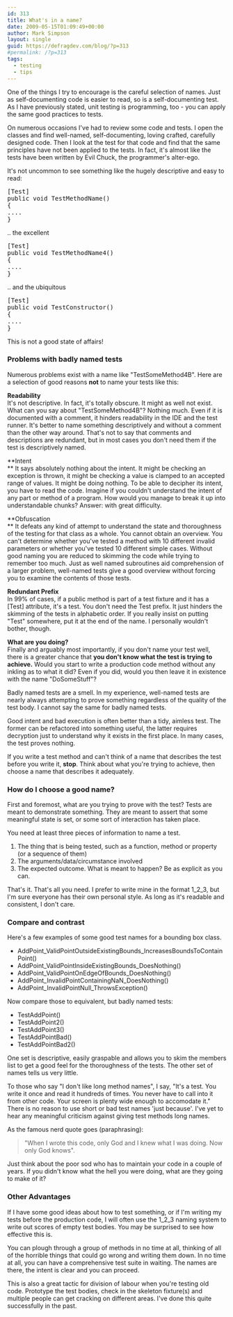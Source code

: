 ```yaml
---
id: 313
title: What's in a name?
date: 2009-05-15T01:09:49+00:00
author: Mark Simpson
layout: single
guid: https://defragdev.com/blog/?p=313
#permalink: /?p=313
tags:
  - testing
  - tips
---
```

One of the things I try to encourage is the careful selection of names. Just as self-documenting code is easier to read, so is a self-documenting test. As I have previously stated, unit testing is programming, too - you can apply the same good practices to tests.

On numerous occasions I've had to review some code and tests. I open the classes and find well-named, self-documenting, loving crafted, carefully designed code. Then I look at the test for that code and find that the same principles have not been applied to the tests. In fact, it's almost like the tests have been written by Evil Chuck, the programmer's alter-ego.

It's not uncommon to see something like the hugely descriptive and easy to read:

<pre>[Test]
public void TestMethodName()
{
....
}</pre>

.. the excellent

<pre>[Test]
public void TestMethodName4()
{
....
}</pre>

.. and the ubiquitous

<pre>[Test]
public void TestConstructor()
{
....
}</pre>

This is not a good state of affairs!

### Problems with badly named tests

Numerous problems exist with a name like "TestSomeMethod4B". Here are a selection of good reasons **not** to name your tests like this:

**Readability**  
It's not descriptive. In fact, it's totally obscure. It might as well not exist. What can you say about "TestSomeMethod4B"? Nothing much. Even if it is documented with a comment, it hinders readability in the IDE and the test runner. It's better to name something descriptively and without a comment than the other way around. That's not to say that comments and descriptions are redundant, but in most cases you don't need them if the test is descriptively named.

**Intent  
** It says absolutely nothing about the intent. It might be checking an exception is thrown, it might be checking a value is clamped to an accepted range of values. It might be doing nothing. To be able to decipher its intent, you have to read the code. Imagine if you couldn't understand the intent of any part or method of a program. How would you manage to break it up into understandable chunks? Answer: with great difficulty.

**Obfuscation  
** It defeats any kind of attempt to understand the state and thoroughness of the testing for that class as a whole. You cannot obtain an overview. You can't determine whether you've tested a method with 10 different invalid parameters or whether you've tested 10 different simple cases. Without good naming you are reduced to skimming the code while trying to remember too much. Just as well named subroutines aid comprehension of a larger problem, well-named tests give a good overview without forcing you to examine the contents of those tests.

**Redundant Prefix**  
In 99% of cases, if a public method is part of a test fixture and it has a [Test] attribute, it's a test. You don't need the Test prefix. It just hinders the skimming of the tests in alphabetic order. If you really insist on putting "Test" somewhere, put it at the end of the name. I personally wouldn't bother, though.

**What are you doing?**  
Finally and arguably most importantly, if you don't name your test well, there is a greater chance that **you don't know what the test is trying to achieve.** Would you start to write a production code method without any inkling as to what it did? Even if you did, would you then leave it in existence with the name "DoSomeStuff"?

Badly named tests are a smell. In my experience, well-named tests are nearly always attempting to prove something regardless of the quality of the test body. I cannot say the same for badly named tests.

Good intent and bad execution is often better than a tidy, aimless test. The former can be refactored into something useful, the latter requires decryption just to understand why it exists in the first place. In many cases, the test proves nothing.

If you write a test method and can't think of a name that describes the test before you write it, **stop**. Think about what you're trying to achieve, then choose a name that describes it adequately.

### How do I choose a good name?

First and foremost, what are you trying to prove with the test? Tests are meant to demonstrate something. They are meant to assert that some meaningful state is set, or some sort of interaction has taken place.

You need at least three pieces of information to name a test.

  1. The thing that is being tested, such as a function, method or property (or a sequence of them)
  2. The arguments/data/circumstance involved
  3. The expected outcome. What is meant to happen? Be as explicit as you can.

That's it. That's all you need. I prefer to write mine in the format 1\_2\_3, but I'm sure everyone has their own personal style. As long as it's readable and consistent, I don't care.

### Compare and contrast

Here's a few examples of some good test names for a bounding box class.

  * AddPoint\_ValidPointOutsideExistingBounds\_IncreasesBoundsToContainPoint()
  * AddPoint\_ValidPointInsideExistingBounds\_DoesNothing()
  * AddPoint\_ValidPointOnEdgeOfBounds\_DoesNothing()
  * AddPoint\_InvalidPointContainingNaN\_DoesNothing()
  * AddPoint\_InvalidPointNull\_ThrowsException()

Now compare those to equivalent, but badly named tests:

  * TestAddPoint()
  * TestAddPoint2()
  * TestAddPoint3()
  * TestAddPointBad()
  * TestAddPointBad2()

One set is descriptive, easily graspable and allows you to skim the members list to get a good feel for the thoroughness of the tests. The other set of names tells us very little.

To those who say "I don't like long method names", I say, "It's a test. You write it once and read it hundreds of times. You never have to call into it from other code. Your screen is plenty wide enough to accomodate it." There is no reason to use short or bad test names 'just because'. I've yet to hear any meaningful criticism against giving test methods long names.

As the famous nerd quote goes (paraphrasing):

> "When I wrote this code, only God and I knew what I was doing. Now only God knows".

Just think about the poor sod who has to maintain your code in a couple of years. If you didn't know what the hell you were doing, what are they going to make of it?

### Other Advantages

If I have some good ideas about how to test something, or if I'm writing my tests before the production code, I will often use the 1\_2\_3 naming system to write out scores of empty test bodies. You may be surprised to see how effective this is.

You can plough through a group of methods in no time at all, thinking of all of the horrible things that could go wrong and writing them down. In no time at all, you can have a comprehensive test suite in waiting. The names are there, the intent is clear and you can proceed.

This is also a great tactic for division of labour when you're testing old code. Prototype the test bodies, check in the skeleton fixture(s) and multiple people can get cracking on different areas. I've done this quite successfully in the past.